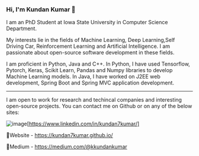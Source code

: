 ### Hi, I'm Kundan Kumar 👋

<!--
**kundan7kumar/kundan7kumar** is a ✨ _special_ ✨ repository because its `README.md` (this file) appears on your GitHub profile.

Here are some ideas to get you started:

- 🔭 I’m currently working on ...
- 🌱 I’m currently learning ...
- 👯 I’m looking to collaborate on ...
- 🤔 I’m looking for help with ...
- 💬 Ask me about ...
- 📫 How to reach me: ...
- 😄 Pronouns: ...
- ⚡ Fun fact: ...
-->

I am an PhD Student at Iowa State University in Computer Science Department. 

My interests lie in the fields of Machine Learning, Deep Learning,Self Driving Car, Reinforcement Learning and Artificial Intelligence. I am passionate about open-source software development in these fields.

I am proficient in Python, Java and C++. In Python, I have used Tensorflow, Pytorch, Keras, Scikit Learn, Pandas and Numpy libraries to develop Machine Learning models. In Java, I have worked on J2EE web development, Spring Boot and Spring MVC application development.

----------------------------------------------------------------------------------
I am open to work for research and techincal companies and interesting open-source projects. You can contact me on Github or on any of the below sites:

![image](https://github.com/kundan7kumar/kundan7kumar/assets/28886003/a1cde251-5afe-4a2a-b000-3d8a39a3bfc9)[https://www.linkedin.com/in/kundan7kumar/]



📝Website - https://kundan7kumar.github.io/

📝Medium - https://medium.com/@kkundankumar
